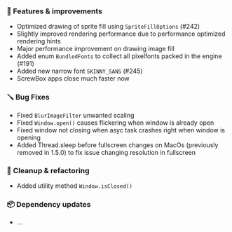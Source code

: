### 🚀 Features & improvements

- Optimized drawing of sprite fill using `SpriteFillOptions` (#242)
- Slightly improved rendering performance due to performance optimized rendering hints
- Major performance improvement on drawing image fill
- Added enum `BundledFonts` to collect all pixelfonts packed in the engine (#191)
- Added new narrow font `SKINNY_SANS` (#245)
- ScrewBox apps close much faster now

### 🪛 Bug Fixes

- Fixed `BlurImageFilter` unwanted scaling
- Fixed `Window.open()` causes flickering when window is already open
- Fixed window not closing when asyc task crashes right when window is opening
- Added Thread.sleep before fullscreen changes on MacOs (previously removed in 1.5.0) to fix issue changing resolution in fullscreen

### 🧽 Cleanup & refactoring

- Added utility method `Window.isClosed()`

### 📦 Dependency updates

- ...